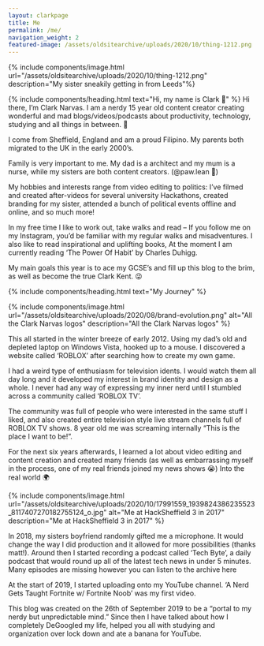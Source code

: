 ```yaml
---
layout: clarkpage
title: Me
permalink: /me/
navigation_weight: 2
featured-image: /assets/oldsitearchive/uploads/2020/10/thing-1212.png
---
```


{% include components/image.html url="/assets/oldsitearchive/uploads/2020/10/thing-1212.png" description="My sister sneakily getting in from Leeds"%}

{% include components/heading.html text="Hi, my name is Clark 👋" %}
Hi there, I’m Clark Narvas. I am a nerdy 15 year old content creator creating wonderful and mad blogs/videos/podcasts about productivity, technology, studying and all things in between. 🌟

I come from Sheffield, England and am a proud Filipino. My parents both migrated to the UK in the early 2000’s.

Family is very important to me. My dad is a architect and my mum is a nurse, while my sisters are both content creators. (@paw.lean 🐾)

My hobbies and interests range from video editing to politics: I’ve filmed and created after-videos for several university Hackathons, created branding for my sister, attended a bunch of political events offline and online, and so much more!

In my free time I like to work out, take walks and read – If you follow me on my Instagram, you’d be familiar with my regular walks and misadventures. I also like to read inspirational and uplifting books, At the moment I am currently reading ‘The Power Of Habit’ by Charles Duhigg.

My main goals this year is to ace my GCSE’s and fill up this blog to the brim, as well as become the true Clark Kent. 😜

{% include components/heading.html text="My Journey" %}

{% include components/image.html url="/assets/oldsitearchive/uploads/2020/08/brand-evolution.png" alt="All the Clark Narvas logos" description="All the Clark Narvas logos" %}


This all started in the winter breeze of early 2012. Using my dad’s old and depleted laptop on Windows Vista, hooked up to a mouse. I discovered a website called ‘ROBLOX’ after searching how to create my own game.

I had a weird type of enthusiasm for television idents. I would watch them all day long and it developed my interest in brand identity and design as a whole. I never had any way of expressing my inner nerd until I stumbled across a community called ‘ROBLOX TV’.

The community was full of people who were interested in the same stuff I liked, and also created entire television style live stream channels full of ROBLOX TV shows. 8 year old me was screaming internally “This is the place I want to be!”.

For the next six years afterwards, I learned a lot about video editing and content creation and created many friends (as well as embarrassing myself in the process, one of my real friends joined my news shows 😭)
Into the real world 🌍

{% include components/image.html url="/assets/oldsitearchive/uploads/2020/10/17991559_1939824386235523_8117407270182755124_o.jpg" alt="Me at HackSheffield 3 in 2017" description="Me at HackSheffield 3 in 2017" %}

In 2018, my sisters boyfriend randomly gifted me a microphone. It would change the way I did production and it allowed for more possibilities (thanks matt!). Around then I started recording a podcast called ‘Tech Byte’, a daily podcast that would round up all of the latest tech news in under 5 minutes. Many episodes are missing however you can listen to the archive here

At the start of 2019, I started uploading onto my YouTube channel. ‘A Nerd Gets Taught Fortnite w/ Fortnite Noob’ was my first video.

This blog was created on the 26th of September 2019 to be a “portal to my nerdy but unpredictable mind.” Since then I have talked about how I completely DeGoogled my life, helped you all with studying and organization over lock down and ate a banana for YouTube.